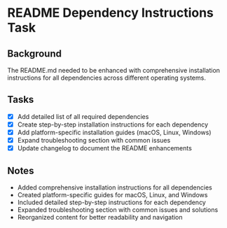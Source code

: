 # README Dependency Instructions Task

## Background
The README.md needed to be enhanced with comprehensive installation instructions for all dependencies across different operating systems.

## Tasks
- [x] Add detailed list of all required dependencies
- [x] Create step-by-step installation instructions for each dependency
- [x] Add platform-specific installation guides (macOS, Linux, Windows)
- [x] Expand troubleshooting section with common issues
- [x] Update changelog to document the README enhancements

## Notes
- Added comprehensive installation instructions for all dependencies
- Created platform-specific guides for macOS, Linux, and Windows
- Included detailed step-by-step instructions for each dependency
- Expanded troubleshooting section with common issues and solutions
- Reorganized content for better readability and navigation